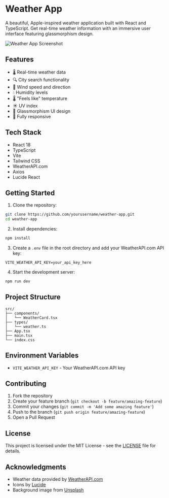 # Weather App

A beautiful, Apple-inspired weather application built with React and TypeScript. Get real-time weather information with an immersive user interface featuring glassmorphism design.

![Weather App Screenshot](https://images.unsplash.com/photo-1534088568595-a066f410bcda?auto=format&fit=crop&w=2070&q=80)

## Features

- 🌡️ Real-time weather data
- 🔍 City search functionality
- 💨 Wind speed and direction
- 💧 Humidity levels
- 🌡️ "Feels like" temperature
- ☀️ UV index
- 🎨 Glassmorphism UI design
- 📱 Fully responsive

## Tech Stack

- React 18
- TypeScript
- Vite
- Tailwind CSS
- WeatherAPI.com
- Axios
- Lucide React

## Getting Started

1. Clone the repository:
```bash
git clone https://github.com/yourusername/weather-app.git
cd weather-app
```

2. Install dependencies:
```bash
npm install
```

3. Create a `.env` file in the root directory and add your WeatherAPI.com API key:
```env
VITE_WEATHER_API_KEY=your_api_key_here
```

4. Start the development server:
```bash
npm run dev
```

## Project Structure

```
src/
├── components/
│   └── WeatherCard.tsx
├── types/
│   └── weather.ts
├── App.tsx
├── main.tsx
└── index.css
```

## Environment Variables

- `VITE_WEATHER_API_KEY` - Your WeatherAPI.com API key

## Contributing

1. Fork the repository
2. Create your feature branch (`git checkout -b feature/amazing-feature`)
3. Commit your changes (`git commit -m 'Add some amazing feature'`)
4. Push to the branch (`git push origin feature/amazing-feature`)
5. Open a Pull Request

## License

This project is licensed under the MIT License - see the [LICENSE](LICENSE) file for details.

## Acknowledgments

- Weather data provided by [WeatherAPI.com](https://www.weatherapi.com/)
- Icons by [Lucide](https://lucide.dev/)
- Background image from [Unsplash](https://unsplash.com/)